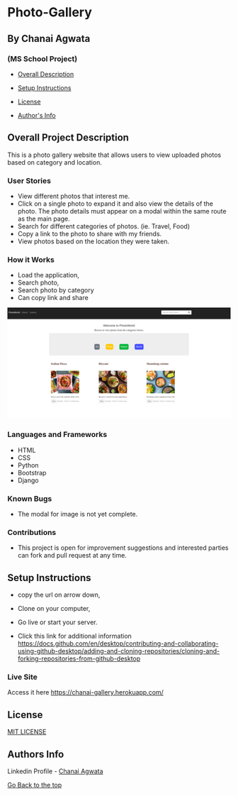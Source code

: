 # Photo-Gallery
## By Chanai Agwata
### (MS School Project)

* [Overall Description](https://github.com/chanaiagwata/Photo-Gallery/tree/master#overall-project-description)

* [Setup Instructions](https://github.com/chanaiagwata/Photo-Gallery/tree/master/#setup-instructions)

* [License](https://github.com/chanaiagwata/Photo-Gallery/tree/master/#license)

* [Author's Info](https://github.com/chanaiagwata/Photo-Gallery/tree/master/#authors-info)

## Overall Project Description
<p>This is a photo gallery website that allows users to view uploaded photos based on category and location.</p>

### User Stories
* View different photos that interest me.
* Click on a single photo to expand it and also view the details of the photo. The photo details must appear on a modal within the same route as the main page.
* Search for different categories of photos. (ie. Travel, Food)
* Copy a link to the photo to share with my friends.
* View photos based on the location they were taken.

### How it Works
* Load the application,
* Search photo,
* Search photo by category
* Can copy link and share

![screenshot](https://raw.githubusercontent.com/chanaiagwata/Photo-Gallery/master/media/screenshot.png)
### Languages and Frameworks
* HTML
* CSS
* Python
* Bootstrap
* Django
### Known Bugs
* The modal for image is not yet complete.
### Contributions
* This project is open for improvement suggestions and interested parties can fork and pull request at any time.

## Setup Instructions
* copy the url on arrow down,
* Clone on your computer,
* Go live or start your server.

* Click this link for additional information https://docs.github.com/en/desktop/contributing-and-collaborating-using-github-desktop/adding-and-cloning-repositories/cloning-and-forking-repositories-from-github-desktop

### Live Site
Access it here  https://chanai-gallery.herokuapp.com/


## License
[MIT LICENSE](LICENSE)


## Authors Info

Linkedin Profile - [Chanai Agwata](https://www.linkedin.com/in/chanai-agwata-90a345146/)

[Go Back to the top](#portfolio)
